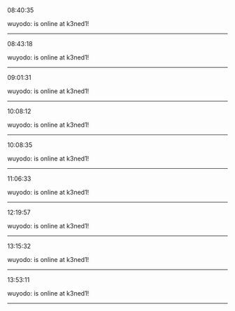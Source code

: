 08:40:35

wuyodo: is online at k3ned1!

---

08:43:18

wuyodo: is online at k3ned1!

---

09:01:31

wuyodo: is online at k3ned1!

---

10:08:12

wuyodo: is online at k3ned1!

---

10:08:35

wuyodo: is online at k3ned1!

---

11:06:33

wuyodo: is online at k3ned1!

---

                                                   12:19:57

wuyodo: is online at k3ned1!

---

13:15:32

wuyodo: is online at k3ned1!

---

13:53:11

wuyodo: is online at k3ned1!

---

